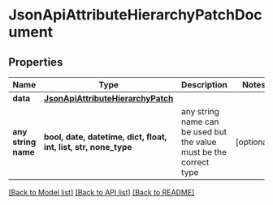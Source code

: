 # JsonApiAttributeHierarchyPatchDocument


## Properties
Name | Type | Description | Notes
------------ | ------------- | ------------- | -------------
**data** | [**JsonApiAttributeHierarchyPatch**](JsonApiAttributeHierarchyPatch.md) |  | 
**any string name** | **bool, date, datetime, dict, float, int, list, str, none_type** | any string name can be used but the value must be the correct type | [optional]

[[Back to Model list]](../README.md#documentation-for-models) [[Back to API list]](../README.md#documentation-for-api-endpoints) [[Back to README]](../README.md)


